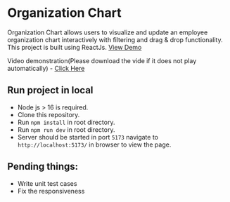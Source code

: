 # Organization Chart

Organization Chart allows users to visualize and update an employee organization chart interactively with filtering and drag & drop functionality.
This project is built using ReactJs. [View Demo](https://organizationchart.netlify.app/)

Video demonstration(Please download the vide if it does not play automatically) -  [Click Here](https://drive.google.com/file/d/1UIRao6IpQFwrFKLPNdb28jx-MGmqnc0v/view)

## Run project in local

- Node js > 16 is required.
- Clone this repository.
- Run `npm install` in root directory.
- Run `npm run dev` in root directory.
- Server should be started in port `5173` navigate to `http://localhost:5173/` in browser to view the page.

## Pending things:

- Write unit test cases
- Fix the responsiveness
